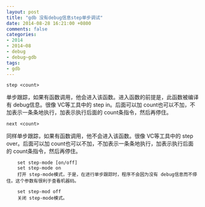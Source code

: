 ```yaml
---
layout: post
title: "gdb 没有debug信息step单步调试"
date: 2014-08-28 16:21:00 +0800
comments: false
categories:
- 2014
- 2014~08
- debug
- debug~gdb
tags:
- gdb
---
```

```
step <count>
```
单步跟踪，如果有函数调用，他会进入该函数。进入函数的前提是，此函数被编译有 debug信息。很像 VC等工具中的 step in。后面可以加 count也可以不加，不加表示一条条地执行，加表示执行后面的 count条指令，然后再停住。
```
next <count>
```
同样单步跟踪，如果有函数调用，他不会进入该函数。很像 VC等工具中的 step over。后面可以加 count也可以不加，不加表示一条条地执行，加表示执行后面的 count条指令，然后再停住。
```
	set step-mode [on/off]
	set step-mode on
	打开 step-mode模式，于是，在进行单步跟踪时，程序不会因为没有 debug信息而不停住。这个参数有很利于查看机器码。

	set step-mod off
	关闭 step-mode模式。
```
